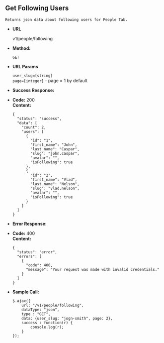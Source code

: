 **Get Following Users**
----
    Returns json data about following users for People Tab.

* **URL**

    v1/people/following

* **Method:**

    `GET`

*  **URL Params**

    `user_slug=[string]` <br/>
    `page=[integer]` - page = 1 by default


* **Success Response:**

* **Code:** 200 <br />
**Content:**
    ```
    {
      "status": "success",
      "data": [
        "count": 2,
        "users": [
          {
            "id": "1",
            "first_name": "John",
            "last_name": "Caspar",
            "slug": "john.caspar",
            "avatar": "",
            "isFollowing": true
          },
          {
            "id": "2",
            "first_name": "Vlad",
            "last_name": "Nelson",
            "slug": "vlad.nelson",
            "avatar": "",
            "isFollowing": true
          }
        ]
      ]
    }
    ```

* **Error Response:**

* **Code:** 400 <br />
**Content:**
    ```
    {
      "status": "error",
      "errors": [
        {
          "code": 400,
          "message": "Your request was made with invalid credentials."
        }
      ]
    }
    ```

* **Sample Call:**

    ```
    $.ajax({
        url: "/v1/people/following",
        dataType: "json",
        type : "GET",
        data: {user_slug: "jogn-smith", page: 2},
        success : function(r) {
            console.log(r);
        }
    });
    ```